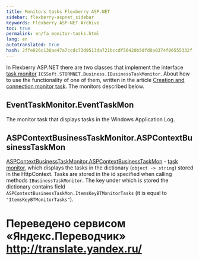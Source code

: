 ```yaml
--- 
title: Monitors tasks Flexberry ASP.NET 
sidebar: flexberry-aspnet_sidebar 
keywords: Flexberry ASP-NET Archive 
toc: true 
permalink: en/fa_monitor-tasks.html 
lang: en 
autotranslated: true 
hash: 2ffe826c136ae47a7ccdc73d9513da721bccdf56420b5dfd0a0374f06555332f 
--- 
```


In Flexberry ASP.NET there are two classes that implement the interface [task monitor](fo_business-task-monitor.html) `ICSSoft.STORMNET.Business.IBusinessTaskMonitor`. 
About how to use the functionality of one of them, written in the article [Creation and connection monitor task](fo_creating-connection-bt-monitor.html). The monitors described below. 

## EventTaskMonitor.EventTaskMon 

The monitor task that displays tasks in the Windows Application Log. 

## ASPContextBusinessTaskMonitor.ASPContextBusinessTaskMon 

[ASPContextBusinessTaskMonitor.ASPContextBusinessTaskMon](fa_connect-task-monitor.html) - [task monitor](fo_business-task-monitor.html), which displays the tasks in the dictionary (`object -> string`) stored in the HttpContext. Tasks are stored in the id specified when calling methods `IBusinessTaskMonitor`. The key under which is stored the dictionary contains field `ASPContextBusinessTaskMon.ItemsKeyBTMonitorTasks` (it is equal to `"ItemsKeyBTMonitorTasks"`). 



 # Переведено сервисом «Яндекс.Переводчик» http://translate.yandex.ru/